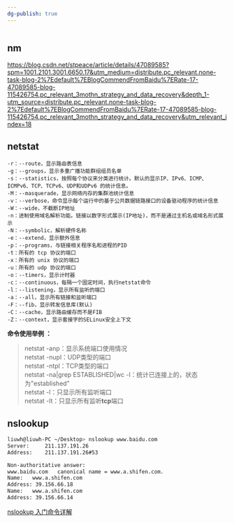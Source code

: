 ```yaml
---
dg-publish: true
---
```

```toc
```

## nm
https://blog.csdn.net/stpeace/article/details/47089585?spm=1001.2101.3001.6650.17&utm_medium=distribute.pc_relevant.none-task-blog-2%7Edefault%7EBlogCommendFromBaidu%7ERate-17-47089585-blog-115426754.pc_relevant_3mothn_strategy_and_data_recovery&depth_1-utm_source=distribute.pc_relevant.none-task-blog-2%7Edefault%7EBlogCommendFromBaidu%7ERate-17-47089585-blog-115426754.pc_relevant_3mothn_strategy_and_data_recovery&utm_relevant_index=18

## netstat
```
-r：--route，显示路由表信息  
-g：--groups，显示多重广播功能群组组员名单  
-s：--statistics，按照每个协议来分类进行统计。默认的显示IP、IPv6、ICMP、ICMPv6、TCP、TCPv6、UDP和UDPv6 的统计信息。  
-M：--masquerade，显示网络内存的集群池统计信息  
-v：--verbose，命令显示每个运行中的基于公共数据链路接口的设备驱动程序的统计信息  
-W：--wide，不截断IP地址  
-n：进制使用域名解析功能。链接以数字形式展示(IP地址)，而不是通过主机名或域名形式展示  
-N：--symbolic，解析硬件名称  
-e：--extend，显示额外信息  
-p：--programs，与链接相关程序名和进程的PID  
-t：所有的 tcp 协议的端口  
-x：所有的 unix 协议的端口  
-u：所有的 udp 协议的端口  
-o：--timers，显示计时器  
-c：--continuous，每隔一个固定时间，执行netstat命令  
-l：--listening，显示所有监听的端口  
-a：--all，显示所有链接和监听端口  
-F：--fib，显示转发信息库(默认)  
-C：--cache，显示路由缓存而不是FIB  
-Z：--context，显示套接字的SELinux安全上下文
```
**命令使用举例 ：**

> netstat -anp：显示系统端口使用情况  
> netstat -nupl：UDP类型的端口  
> netstat -ntpl：TCP类型的端口  
> netstat -na|grep ESTABLISHED|wc -l：统计已连接上的，状态为"established"  
> netstat -l：只显示所有监听端口  
> netstat -lt：只显示所有监听**tcp**端口  

## nslookup

```bash
liuwh@liuwh-PC ~/Desktop> nslookup www.baidu.com
Server:		211.137.191.26
Address:	211.137.191.26#53

Non-authoritative answer:
www.baidu.com	canonical name = www.a.shifen.com.
Name:	www.a.shifen.com
Address: 39.156.66.18
Name:	www.a.shifen.com
Address: 39.156.66.14
```
[nslookup 入门命令详解](https://zhuanlan.zhihu.com/p/361451835)